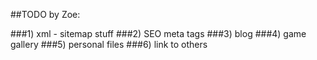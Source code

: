 ##TODO by Zoe:

###1) xml - sitemap stuff
###2) SEO meta tags
###3) blog
###4) game gallery
###5) personal files
###6) link to others
